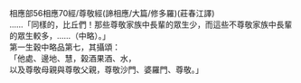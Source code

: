 相應部56相應70經/尊敬經(諦相應/大篇/修多羅)(莊春江譯)  
……「同樣的，比丘們！那些尊敬家族中長輩的眾生少，而這些不尊敬家族中長輩的眾生較多，……（中略）。」  
第一生穀中略品第七，其攝頌：  
「他處、邊地、慧，榖酒果酒、水，  
以及尊敬母親與尊敬父親，尊敬沙門、婆羅門、尊敬。」  
  
  
